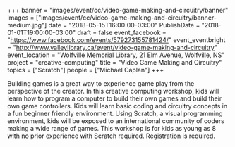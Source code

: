 +++
banner = "images/event/cc/video-game-making-and-circuitry/banner"
images = ["images/event/cc/video-game-making-and-circuitry/banner-medium.jpg"]
date = "2018-05-15T16:00:00-03:00"
PublishDate = "2018-01-01T19:00:00-03:00"
draft = false
event_facebook = "https://www.facebook.com/events/579273155781424/"
event_eventbright = "http://www.valleylibrary.ca/event/video-game-making-and-circuitry"
event_location = "Wolfville Memorial Library, 21 Elm Avenue, Wolfville, NS"
project = "creative-computing"
title = "Video Game Making and Circuitry"
topics = ["Scratch"]
people = ["Michael Caplan"]
+++

Building games is a great way to experience game play from the perspective of the creator. In this creative computing workshop, kids will learn how to program a computer to build their own games and build their own game controllers. Kids will learn basic coding and circuitry concepts in a fun beginner friendly environment. Using Scratch, a visual programming environment, kids will be exposed to an international community of coders making a wide range of games. This workshop is for kids as young as 8 with no prior experience with Scratch required. Registration is required.